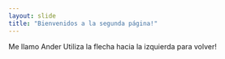 ```yaml
---
layout: slide
title: "Bienvenidos a la segunda página!"
---
```

Me llamo Ander
Utiliza la flecha hacia la izquierda para volver!
